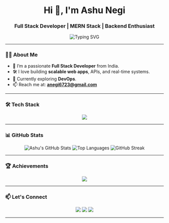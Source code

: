 <h1 align="center">Hi 👋, I'm Ashu Negi</h1>
<h3 align="center">Full Stack Developer | MERN Stack | Backend Enthusiast </h3>

<p align="center">
  <img src="https://readme-typing-svg.herokuapp.com?font=Fira+Code&weight=500&size=24&pause=1000&color=36BCF7&center=true&vCenter=true&width=435&lines=Full+Stack+Developer;MERN+Stack+Specialist;Open+Source+Contributor;Lifelong+Learner" alt="Typing SVG" />
</p>

---

### 🧑‍💻 About Me

- 🚀 I’m a passionate **Full Stack Developer** from India.
- 🛠️ I love building **scalable web apps**, APIs, and real-time systems.
- 🌱 Currently exploring **DevOps**.
- 📫 Reach me at: **anegi6723@gmail.com**

---

### 🛠️ Tech Stack

<p align="center">
  <img src="https://skillicons.dev/icons?i=html,css,js,ts,react,nextjs,nodejs,express,mongodb,mysql,redux,tailwind,git,cpp" />
</p>

---

### 📊 GitHub Stats

<p align="center">
  <img src="https://github-readme-stats.vercel.app/api?username=aaasshhuu&show_icons=true&theme=radical" alt="Ashu's GitHub Stats" />
  <img src="https://github-readme-stats.vercel.app/api/top-langs/?username=aaasshhuu&layout=compact&theme=radical" alt="Top Languages" />
  <img src="https://github-readme-streak-stats.herokuapp.com/?user=aaasshhuu&theme=radical" alt="GitHub Streak" />
</p>

---

### 🏆 Achievements

<p align="center">
  <img src="https://github-profile-trophy.vercel.app/?username=aaasshhuu&theme=darkhub&row=1&column=7" />
</p>

---

### 📫 Let's Connect

<p align="center">
  <a href="mailto:anegi6723@gmail.com"><img src="https://img.shields.io/badge/Gmail-D14836?style=for-the-badge&logo=gmail&logoColor=white" /></a>
  <a href="https://linkedin.com/in/ashunegi510" target="_blank"><img src="https://img.shields.io/badge/LinkedIn-0077B5?style=for-the-badge&logo=linkedin&logoColor=white" /></a>
  <a href="https://github.com/AaaSsHhUu" target="_blank"><img src="https://img.shields.io/badge/GitHub-100000?style=for-the-badge&logo=github&logoColor=white" /></a>
</p>

---

<!--
### 📌 Pinned Projects

You can also pin your top repositories here using GitHub's "Pinned Repos" feature for better portfolio visibility.
-->
